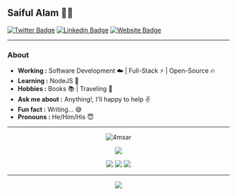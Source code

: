 ## Saiful Alam 👨‍💻
[![Twitter Badge](https://img.shields.io/badge/-4msar-1ca0f1?style=for-the-badge&logo=twitter&logoColor=white&link=https://twitter.com/4msar)](https://twitter.com/4msar) 
[![Linkedin Badge](https://img.shields.io/badge/-4msar-blue?style=for-the-badge&logo=Linkedin&logoColor=white&link=https://www.linkedin.com/in/4msar/)](https://www.linkedin.com/in/4msar/)
[![Website Badge](https://img.shields.io/badge/-Saiful_Alam-blue?style=for-the-badge&logo=appveyor&logoColor=white&link=https://msar.me/)](https://msar.me/)

---------------------------------------------------------------------------------------------------------------------------------------------------------------------------------
### About
-  **Working :** Software Development :cloud: | Full-Stack :zap: | Open-Source :fire: 
-  **Learning :** NodeJS :beginner: 
-  **Hobbies :** Books :books: | Traveling :ocean:
-  **Ask me about :** Anything!, I'll happy to help :v:
-  **Fun fact :** Writing... :sweat_smile:
-  **Pronouns :** He/Him/His :innocent:

---------------------------------------------------------------------------------------------------------------------------------------------------------------------------------
<p align="center">
  <img src="https://github-readme-stats.vercel.app/api/top-langs?username=4msar&show_icons=true&locale=en&layout=compact" alt="4msar" />
</p>
<p align="center">
  <img src="https://github-readme-stats.vercel.app/api?username=4msar&show_icons=true" />
</p>
<p align="center">
  <img src="https://img.shields.io/github/followers/4msar?style=social"/>
  <img src="https://img.shields.io/github/stars/4msar?style=social"/>
  <img src="https://visitor-badge.glitch.me/badge?page_id=4msar" />
</p>


---------------------------------------------------------------------------------------------------------------------------------------------------------------------------------
<p align="center">
<img src="https://camo.githubusercontent.com/c8603029e1d7baade74d71c1823bdcdbaa61f08c2bf062a483e02e0f4ace034c/68747470733a2f2f692e67697068792e636f6d2f5254684e30684f5332474f344d2e676966" data-canonical-src="https://i.giphy.com/RThN0hOS2GO4M.gif" style="max-width:100%;">
</p>
